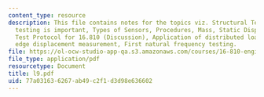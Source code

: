 ```yaml
---
content_type: resource
description: This file contains notes for the topics viz. Structural Testing ? Why
  testing is important, Types of Sensors, Procedures, Mass, Static Displacement, Dynamics,
  Test Protocol for 16.810 (Discussion), Application of distributed load, Wing trailing
  edge displacement measurement, First natural frequency testing.
file: https://ol-ocw-studio-app-qa.s3.amazonaws.com/courses/16-810-engineering-design-and-rapid-prototyping-january-iap-2005/77a031636267ab49c2f1d3d98e636602_l9.pdf
file_type: application/pdf
resourcetype: Document
title: l9.pdf
uid: 77a03163-6267-ab49-c2f1-d3d98e636602
---
```

